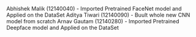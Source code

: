Abhishek Malik (12140040) - 
	Imported Pretrained FaceNet model and Applied on the DataSet
Aditya Tiwari (12140090) - 
	Buult whole new CNN model from scratch 
Arnav Gautam (12140280) - 
	Imported Pretrained Deepface model and Applied on the DataSet

